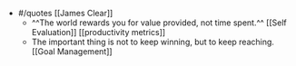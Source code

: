 - #/quotes [[James Clear]]
    - ^^The world rewards you for value provided, not time spent.^^ [[Self Evaluation]] [[productivity metrics]] 
    - The important thing is not to keep winning, but to keep reaching. [[Goal Management]]
